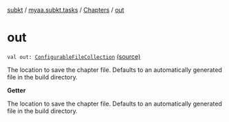 [subkt](../../index.md) / [myaa.subkt.tasks](../index.md) / [Chapters](index.md) / [out](./out.md)

# out

`val out: `[`ConfigurableFileCollection`](https://docs.gradle.org/current/javadoc/org/gradle/api/file/ConfigurableFileCollection.html) [(source)](https://github.com/Myaamori/SubKt/blob/0.1.8/src/main/kotlin/myaa/subkt/tasks/asstasks.kt#L376)

The location to save the chapter file.
Defaults to an automatically generated file in the build directory.

**Getter**

The location to save the chapter file.
Defaults to an automatically generated file in the build directory.

